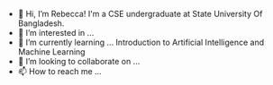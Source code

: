 - 👋 Hi, I’m Rebecca! 
     I'm a CSE undergraduate at State University Of Bangladesh.
- 👀 I’m interested in ...
- 🌱 I’m currently learning ... Introduction to Artificial Intelligence and Machine Learning
- 💞️ I’m looking to collaborate on ...
- 📫 How to reach me ...

<!---
011Rebecca/011Rebecca is a ✨ special ✨ repository because its `README.md` (this file) appears on your GitHub profile.
You can click the Preview link to take a look at your changes.
--->
